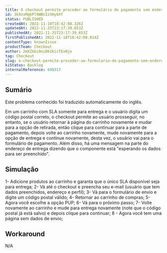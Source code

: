 ```yaml
---
title: O checkout permite proceder ao formulário de pagamento sem endereço de remessa somente na IU
id: 3k9zxMq6Pl9WBnIz5Hy6Xf
status: PUBLISHED
createdAt: 2022-11-18T18:42:08.326Z
updatedAt: 2022-11-25T23:17:39.653Z
publishedAt: 2022-11-25T23:17:39.653Z
firstPublishedAt: 2022-11-18T18:42:08.914Z
contentType: knownIssue
productTeam: Checkout
author: 2mXZkbi0oi061KicTExNjo
tag: Checkout
slug: o-checkout-permite-proceder-ao-formulario-de-pagamento-sem-endereco-de-remessa-somente-na-iu
kiStatus: Backlog
internalReference: 699317
---
```


## Sumário

<div class="alert alert-info">
  <p>Este problema conhecido foi traduzido automaticamente do inglês.</p>
</div>


Em um carrinho com SLA somente para entrega e o usuário digita um código postal correto, o checkout permite ao usuário prosseguir, no entanto, se o usuário retornar à página do carrinho novamente e mudar para a opção de retirada, então clique para continuar para a parte de pagamento, depois volte ao carrinho novamente, mude novamente para a opção de entrega e continue novamente, desta vez, o usuário vai para o formulário de pagamento. Além disso, há uma mensagem na parte do endereço de entrega dizendo que o componente está "esperando os dados para ser preenchido".



## Simulação


1- Adicione produtos ao carrinho e garanta que o único SLA disponível seja para entrega;
2- Vá até o checkout e preencha seu e-mail (usuário que tem dados preenchidos, endereço e perfil);
3- Vá para o formulário de envio e digite um código postal válido;
4- Retornar ao carrinho de compras;
5- Agora você escolhe a opção PUP;
6- Vá para o próximo passo;
7- Volte novamente ao carrinho e mude para entrega novamente (note que o código postal já está salvo) e depois clique para continuar;
8 - Agora você tem uma página sem dados de envio;



## Workaround


N/A

